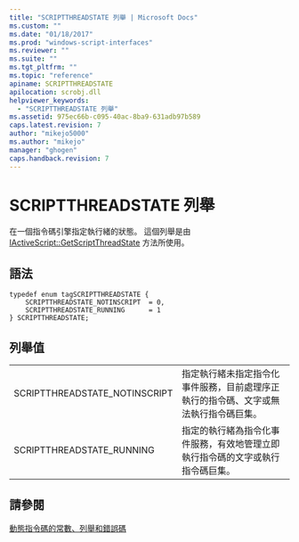 ```yaml
---
title: "SCRIPTTHREADSTATE 列舉 | Microsoft Docs"
ms.custom: ""
ms.date: "01/18/2017"
ms.prod: "windows-script-interfaces"
ms.reviewer: ""
ms.suite: ""
ms.tgt_pltfrm: ""
ms.topic: "reference"
apiname: SCRIPTTHREADSTATE
apilocation: scrobj.dll
helpviewer_keywords: 
  - "SCRIPTTHREADSTATE 列舉"
ms.assetid: 975ec66b-c095-40ac-8ba9-631adb97b589
caps.latest.revision: 7
author: "mikejo5000"
ms.author: "mikejo"
manager: "ghogen"
caps.handback.revision: 7
---
```

# SCRIPTTHREADSTATE 列舉
在一個指令碼引擎指定執行緒的狀態。  這個列舉是由 [IActiveScript::GetScriptThreadState](../../winscript/reference/iactivescript-getscriptthreadstate.md) 方法所使用。  
  
## 語法  
  
```  
typedef enum tagSCRIPTTHREADSTATE {  
    SCRIPTTHREADSTATE_NOTINSCRIPT  = 0,  
    SCRIPTTHREADSTATE_RUNNING      = 1  
} SCRIPTTHREADSTATE;  
```  
  
## 列舉值  
  
|||  
|-|-|  
|SCRIPTTHREADSTATE\_NOTINSCRIPT|指定執行緒未指定指令化事件服務，目前處理序正執行的指令碼、文字或無法執行指令碼巨集。|  
|SCRIPTTHREADSTATE\_RUNNING|指定的執行緒為指令化事件服務，有效地管理立即執行指令碼的文字或執行指令碼巨集。|  
  
## 請參閱  
 [動態指令碼的常數、列舉和錯誤碼](../../winscript/reference/active-script-constants-enumerations-and-error-codes.md)